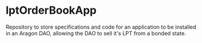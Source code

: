 # lptOrderBookApp
Repository to store specifications and code for an application to be installed in an Aragon DAO, allowing the DAO to sell it's LPT from a bonded state.
